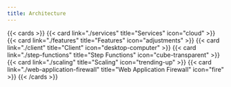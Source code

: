 ```yaml
---
title: Architecture
---
```


<!--
Copyright Amazon.com, Inc. or its affiliates. All Rights Reserved.
SPDX-License-Identifier: MIT-0
-->

{{< cards >}}
  {{< card link="./services" title="Services" icon="cloud" >}}
  {{< card link="./features" title="Features" icon="adjustments" >}}
  {{< card link="./client" title="Client" icon="desktop-computer" >}}
  {{< card link="./step-functions" title="Step Functions" icon="cube-transparent" >}}
  {{< card link="./scaling" title="Scaling" icon="trending-up" >}}
  {{< card link="./web-application-firewall" title="Web Application Firewall" icon="fire" >}}
{{< /cards >}}